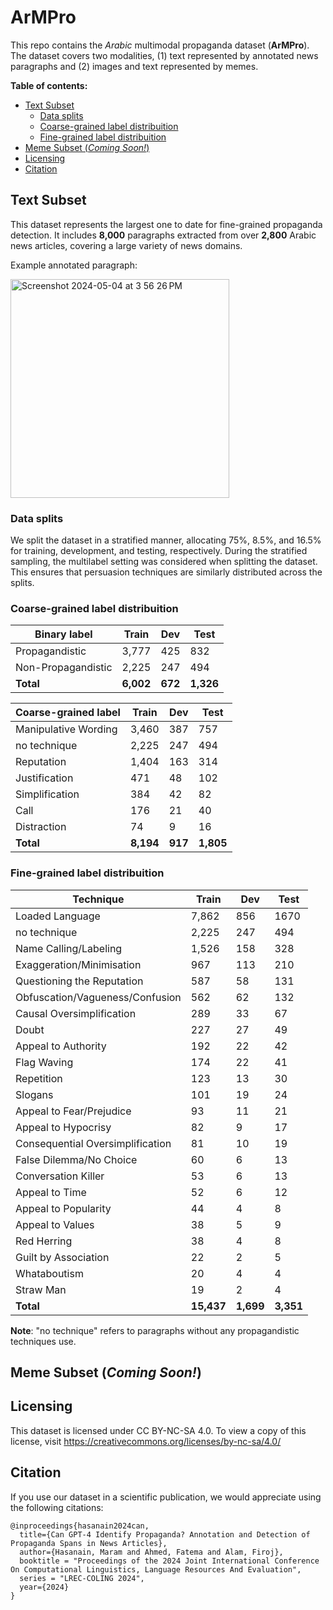 # ArMPro
This repo contains the *Arabic* multimodal propaganda dataset (**ArMPro**). The dataset covers two modalities, (1) text represented by annotated news paragraphs and (2) images and text represented by memes.

**Table of contents:**
  * [Text Subset](#text-subset)
    + [Data splits](#data-splits)
    + [Coarse-grained label distribuition](#coarse-grained-label-distribuition)
    + [Fine-grained label distribuition](#fine-grained-label-distribuition)
  * [Meme Subset (*Coming Soon!*)](#meme-subset-coming-soon)
  * [Licensing](#licensing)
  * [Citation](#citation)


## Text Subset
This dataset represents the largest one to date for fine-grained propaganda detection. It includes **8,000** paragraphs extracted from over **2,800** Arabic news articles, covering a large variety of news domains. 


Example annotated paragraph:

<img width="350" alt="Screenshot 2024-05-04 at 3 56 26 PM" src="https://github.com/MaramHasanain/ArMPro/assets/3918663/255f6b47-1942-48cb-ba0a-259a79a7f93a">

### Data splits
We split the dataset in a stratified manner, allocating 75\%, 8.5\%, and 16.5\% for training, development, and testing, respectively. During the stratified sampling, the multilabel setting was considered when splitting the dataset. This ensures that persuasion techniques are similarly distributed across the splits.

### Coarse-grained label distribuition
| **Binary label**     | **Train** | **Dev** | **Test**  |
|--------------------|-------|-----|-------|
| Propagandistic     | 3,777 | 425 | 832   |
| Non-Propagandistic | 2,225 | 247 | 494   |
| **Total**              | **6,002** | **672** | **1,326** |

| **Coarse-grained label** | **Train** | **Dev** | **Test**  |
|----------------------|-------|-----|-------|
| Manipulative Wording | 3,460 | 387 | 757   |
| no technique         | 2,225 | 247 | 494   |
| Reputation           | 1,404 | 163 | 314   |
| Justification        | 471   | 48  | 102   |
| Simplification       | 384   | 42  | 82    |
| Call                 | 176   | 21  | 40    |
| Distraction          | 74    | 9   | 16    |
| **Total**                | **8,194** | **917** | **1,805** |

### Fine-grained label distribuition

| **Technique**                        | **Train**  | **Dev**   | **Test**  |
|----------------------------------|--------|-------|-------|
| Loaded Language                  | 7,862  | 856   | 1670  |
| no technique                     | 2,225  | 247   | 494   |
| Name Calling/Labeling            | 1,526  | 158   | 328   |
| Exaggeration/Minimisation        | 967    | 113   | 210   |
| Questioning the Reputation       | 587    | 58    | 131   |
| Obfuscation/Vagueness/Confusion  | 562    | 62    | 132   |
| Causal Oversimplification        | 289    | 33    | 67    |
| Doubt                            | 227    | 27    | 49    |
| Appeal to Authority              | 192    | 22    | 42    |
| Flag Waving                      | 174    | 22    | 41    |
| Repetition                       | 123    | 13    | 30    |
| Slogans                          | 101    | 19    | 24    |
| Appeal to Fear/Prejudice         | 93     | 11    | 21    |
| Appeal to Hypocrisy              | 82     | 9     | 17    |
| Consequential Oversimplification | 81     | 10    | 19    |
| False Dilemma/No Choice          | 60     | 6     | 13    |
| Conversation Killer              | 53     | 6     | 13    |
| Appeal to Time                   | 52     | 6     | 12    |
| Appeal to Popularity             | 44     | 4     | 8     |
| Appeal to Values                 | 38     | 5     | 9     |
| Red Herring                      | 38     | 4     | 8     |
| Guilt by Association             | 22     | 2     | 5     |
| Whataboutism                     | 20     | 4     | 4     |
| Straw Man                        | 19     | 2     | 4     |
| **Total**                            | **15,437** | **1,699** | **3,351** |

**Note**: "no technique" refers to paragraphs without any propagandistic techniques use. 

## Meme Subset (*Coming Soon!*)



## Licensing

This dataset is licensed under CC BY-NC-SA 4.0. To view a copy of this license, visit https://creativecommons.org/licenses/by-nc-sa/4.0/

## Citation
If you use our dataset in a scientific publication, we would appreciate using the following citations:

```
@inproceedings{hasanain2024can,
  title={Can GPT-4 Identify Propaganda? Annotation and Detection of Propaganda Spans in News Articles},
  author={Hasanain, Maram and Ahmed, Fatema and Alam, Firoj},
  booktitle = "Proceedings of the 2024 Joint International Conference On Computational Linguistics, Language Resources And Evaluation",
  series = "LREC-COLING 2024",
  year={2024}
}
```
